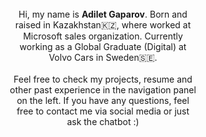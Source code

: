 <div style="text-align: center" >
<div style="display: inline-block; max-width: 60%"> 
    <br/>
    Hi, my name is <strong>Adilet Gaparov</strong>. Born and raised in Kazakhstan🇰🇿, where worked at Microsoft sales organization. Currently working as a Global Graduate (Digital) at Volvo Cars in Sweden🇸🇪.  
    <br/><br/>
    Feel free to check my projects, resume and other past experience in the navigation panel on the left. If you have any questions, feel free to contact me via social media or just ask the chatbot :) 
    <br/><br/>
</div>
</div>